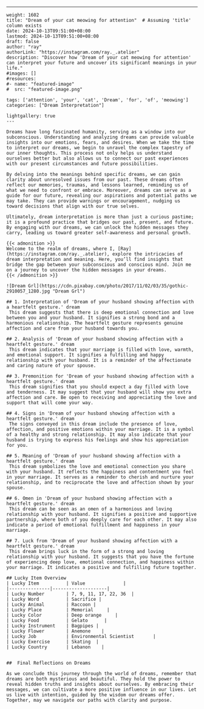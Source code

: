 ---
    weight: 1602
    title: "Dream of your cat meowing for attention"  # Assuming 'title' column exists
    date: 2024-10-13T09:51:00+08:00
    lastmod: 2024-10-13T09:51:00+08:00
    draft: false
    author: "ray"
    authorLink: "https://instagram.com/ray._.atelier"
    description: "Discover how 'Dream of your cat meowing for attention' can interpret your future and uncover its significant meanings in your life."
    #images: []
    #resources:
    #- name: "featured-image"
    #  src: "featured-image.png"
    
    tags: ['attention', 'your', 'cat', 'Dream', 'for', 'of', 'meowing']
    categories: ["Dream Interpretation"]
    
    lightgallery: true
    ---
    
    Dreams have long fascinated humanity, serving as a window into our subconscious. Understanding and analyzing dreams can provide valuable insights into our emotions, fears, and desires. When we take the time to interpret our dreams, we begin to unravel the complex tapestry of our inner thoughts. This process not only helps us understand ourselves better but also allows us to connect our past experiences with our present circumstances and future possibilities.
    
    By delving into the meanings behind specific dreams, we can gain clarity about unresolved issues from our past. These dreams often reflect our memories, traumas, and lessons learned, reminding us of what we need to confront or embrace. Moreover, dreams can serve as a guide for our future, revealing our aspirations and potential paths we may take. They can provide warnings or encouragement, nudging us toward decisions that align with our true selves.
    
    Ultimately, dream interpretation is more than just a curious pastime; it is a profound practice that bridges our past, present, and future. By engaging with our dreams, we can unlock the hidden messages they carry, leading us toward greater self-awareness and personal growth.
    
    {{< admonition >}}
    Welcome to the realm of dreams, where I, [Ray](https://instagram.com/ray._.atelier), explore the intricacies of dream interpretation and meaning. Here, you’ll find insights that bridge the gap between your subconscious and conscious mind. Join me on a journey to uncover the hidden messages in your dreams.
    {{< /admonition >}}
    
    ![Dream Grl](https://cdn.pixabay.com/photo/2017/11/02/03/35/gothic-2910057_1280.jpg "Dream Grl")
    
    ## 1. Interpretation of 'Dream of your husband showing affection with a heartfelt gesture.' dream
     This dream suggests that there is deep emotional connection and love between you and your husband. It signifies a strong bond and a harmonious relationship. The heartfelt gesture represents genuine affection and care from your husband towards you.
    
    ## 2. Analysis of 'Dream of your husband showing affection with a heartfelt gesture.' dream
     This dream indicates that your marriage is filled with love, warmth, and emotional support. It signifies a fulfilling and happy relationship with your husband. It is a reminder of the affectionate and caring nature of your spouse.
    
    ## 3. Premonition for 'Dream of your husband showing affection with a heartfelt gesture.' dream
     This dream signifies that you should expect a day filled with love and tenderness. It may suggest that your husband will show you extra affection and care. Be open to receiving and appreciating the love and support that will come your way.
    
    ## 4. Signs in 'Dream of your husband showing affection with a heartfelt gesture.' dream
     The signs conveyed in this dream include the presence of love, affection, and positive emotions within your marriage. It is a symbol of a healthy and strong relationship. It may also indicate that your husband is trying to express his feelings and show his appreciation for you.
    
    ## 5. Meaning of 'Dream of your husband showing affection with a heartfelt gesture.' dream
     This dream symbolizes the love and emotional connection you share with your husband. It reflects the happiness and contentment you feel in your marriage. It serves as a reminder to cherish and nurture your relationship, and to reciprocate the love and affection shown by your spouse.
    
    ## 6. Omen in 'Dream of your husband showing affection with a heartfelt gesture.' dream
     This dream can be seen as an omen of a harmonious and loving relationship with your husband. It signifies a positive and supportive partnership, where both of you deeply care for each other. It may also indicate a period of emotional fulfillment and happiness in your marriage.
    
    ## 7. Luck from 'Dream of your husband showing affection with a heartfelt gesture.' dream
     This dream brings luck in the form of a strong and loving relationship with your husband. It suggests that you have the fortune of experiencing deep love, emotional connection, and happiness within your marriage. It indicates a positive and fulfilling future together.
    
    ## Lucky Item Overview
    | Lucky Item          | Value              |
    |---------------|--------------------|
    | Lucky Number        | 7, 9, 11, 17, 22, 36  |
    | Lucky Word          | Sacrifice |
    | Lucky Animal        | Raccoon |
    | Lucky Place         | Memorial     |
    | Lucky Color         | Deep orange     |
    | Lucky Food          | Gelato      |
    | Lucky Instrument    | Bagpipes |
    | Lucky Flower        | Anemone    |
    | Lucky Job           | Environmental Scientist       |
    | Lucky Exercise      | Skating  |
    | Lucky Country       | Lebanon    |
    
    
    ##  Final Reflections on Dreams
    
    As we conclude this journey through the world of dreams, remember that dreams are both mysterious and beautiful. They hold the power to reveal hidden truths and insights about ourselves. By embracing their messages, we can cultivate a more positive influence in our lives. Let us live with intention, guided by the wisdom our dreams offer. Together, may we navigate our paths with clarity and purpose.
    